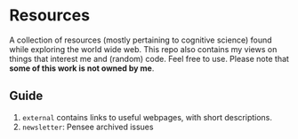 # Resources

A collection of resources (mostly pertaining to cognitive science) found while exploring the world wide web. This repo also contains my views on things that interest me and (random) code. Feel free to use. Please note that **some of this work is not owned by me**.

## Guide
1. ```external``` contains links to useful webpages, with short descriptions.
2. ```newsletter```: Pensee archived issues
